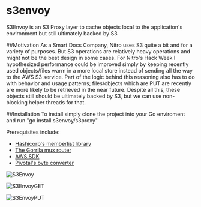 # s3envoy
S3Envoy is an S3 Proxy layer to cache objects local to the application's environment but still ultimately backed by S3

##Motivation
As a Smart Docs Company, Nitro uses S3 quite a bit and for a variety of purposes.  But S3 operations are relatively heavy operations and might not be the best design in some cases.  For Nitro's Hack Week I hypothesized performance could be improved simply by keeping recently used objects/files warm in a more local store instead of sending all the way to the AWS S3 service.  Part of the logic behind this reasoning also has to do with behavior and usage patterns; files/objects which are PUT are recently are more likely to be retrieved in the near future.  Despite all this, these objects still should be ultimately backed by S3, but we can use non-blocking helper threads for that.

##Installation
To install simply clone the project into your Go enviroment and run "go install s3envoy/s3proxy"

Prerequisites include:
* [Hashicorp's memberlist library ](https://github.com/Nitro/memberlist)
* [The Gorrila mux router](https://github.com/gorilla/mux)
* [AWS SDK](https://github.com/aws/aws-sdk-go)
* [Pivotal's byte converter](github.com/pivotal-golang/bytefmt)


![S3Envoy](~/Desktop/S3Envoy.png)

![S3EnvoyGET](~/Desktop/GET.png)

![S3EnvoyPUT](~/Desktop/PUT.png)
